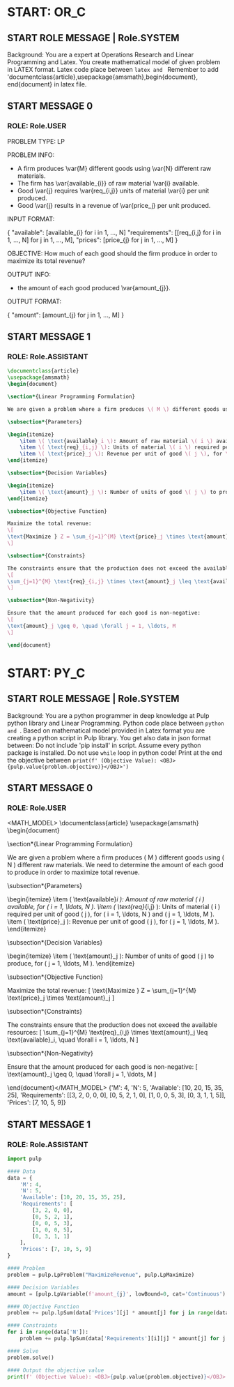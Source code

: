 # START: OR_C 
## START ROLE MESSAGE | Role.SYSTEM 
Background: You are a expert at Operations Research and Linear Programming and Latex. You create mathematical model of given problem in LATEX format. Latex code place between ```latex and ``` Remember to add 'documentclass{article},usepackage{amsmath},begin{document}, end{document} in latex file. 
## START MESSAGE 0 
### ROLE: Role.USER
<DESCRIPTION>
PROBLEM TYPE: LP

PROBLEM INFO:

- A firm produces \var{M} different goods using \var{N} different raw materials.
- The firm has \var{available_{i}} of raw material \var{i} available.
- Good \var{j} requires \var{req_{i,j}} units of material \var{i} per unit produced.
- Good \var{j} results in a revenue of \var{price_j} per unit produced.


INPUT FORMAT: 

{
    "available": [available_{i} for i in 1, ..., N]
    "requirements": [[req_{i,j} for i in 1, ..., N] for j in 1, ..., M],
    "prices": [price_{j} for j in 1, ..., M]
}

OBJECTIVE: How much of each good should the firm produce in order to maximize its total revenue?

OUTPUT INFO:

- the amount of each good produced \var{amount_{j}}.

OUTPUT FORMAT:

{
    "amount": [amount_{j} for j in 1, ..., M]
}

</DESCRIPTION>


## START MESSAGE 1 
### ROLE: Role.ASSISTANT
```latex
\documentclass{article}
\usepackage{amsmath}
\begin{document}

\section*{Linear Programming Formulation}

We are given a problem where a firm produces \( M \) different goods using \( N \) different raw materials. We need to determine the amount of each good to produce in order to maximize total revenue.

\subsection*{Parameters}

\begin{itemize}
    \item \( \text{available}_i \): Amount of raw material \( i \) available, for \( i = 1, \ldots, N \).
    \item \( \text{req}_{i,j} \): Units of material \( i \) required per unit of good \( j \), for \( i = 1, \ldots, N \) and \( j = 1, \ldots, M \).
    \item \( \text{price}_j \): Revenue per unit of good \( j \), for \( j = 1, \ldots, M \).
\end{itemize}

\subsection*{Decision Variables}

\begin{itemize}
    \item \( \text{amount}_j \): Number of units of good \( j \) to produce, for \( j = 1, \ldots, M \).
\end{itemize}

\subsection*{Objective Function}

Maximize the total revenue:
\[
\text{Maximize } Z = \sum_{j=1}^{M} \text{price}_j \times \text{amount}_j
\]

\subsection*{Constraints}

The constraints ensure that the production does not exceed the available resources:
\[
\sum_{j=1}^{M} \text{req}_{i,j} \times \text{amount}_j \leq \text{available}_i, \quad \forall i = 1, \ldots, N
\]

\subsection*{Non-Negativity}

Ensure that the amount produced for each good is non-negative:
\[
\text{amount}_j \geq 0, \quad \forall j = 1, \ldots, M
\]

\end{document}
```

# START: PY_C 
## START ROLE MESSAGE | Role.SYSTEM 
Background: You are a python programmer in deep knowledge at Pulp python library and Linear Programming. Python code place between ```python and ```. Based on mathematical model provided in Latex format you are creating a python script in Pulp library. You get also data in json format between: <DATA></DATA> Do not include 'pip install' in script. Assume every python package is installed. Do not use `while` loop in python code! Print at the end the objective between <OBJ></OBJ> `print(f' (Objective Value): <OBJ>{pulp.value(problem.objective)}</OBJ>')` 
## START MESSAGE 0 
### ROLE: Role.USER
<MATH_MODEL>
\documentclass{article}
\usepackage{amsmath}
\begin{document}

\section*{Linear Programming Formulation}

We are given a problem where a firm produces \( M \) different goods using \( N \) different raw materials. We need to determine the amount of each good to produce in order to maximize total revenue.

\subsection*{Parameters}

\begin{itemize}
    \item \( \text{available}_i \): Amount of raw material \( i \) available, for \( i = 1, \ldots, N \).
    \item \( \text{req}_{i,j} \): Units of material \( i \) required per unit of good \( j \), for \( i = 1, \ldots, N \) and \( j = 1, \ldots, M \).
    \item \( \text{price}_j \): Revenue per unit of good \( j \), for \( j = 1, \ldots, M \).
\end{itemize}

\subsection*{Decision Variables}

\begin{itemize}
    \item \( \text{amount}_j \): Number of units of good \( j \) to produce, for \( j = 1, \ldots, M \).
\end{itemize}

\subsection*{Objective Function}

Maximize the total revenue:
\[
\text{Maximize } Z = \sum_{j=1}^{M} \text{price}_j \times \text{amount}_j
\]

\subsection*{Constraints}

The constraints ensure that the production does not exceed the available resources:
\[
\sum_{j=1}^{M} \text{req}_{i,j} \times \text{amount}_j \leq \text{available}_i, \quad \forall i = 1, \ldots, N
\]

\subsection*{Non-Negativity}

Ensure that the amount produced for each good is non-negative:
\[
\text{amount}_j \geq 0, \quad \forall j = 1, \ldots, M
\]

\end{document}</MATH_MODEL>
<DATA>
{'M': 4, 'N': 5, 'Available': [10, 20, 15, 35, 25], 'Requirements': [[3, 2, 0, 0, 0], [0, 5, 2, 1, 0], [1, 0, 0, 5, 3], [0, 3, 1, 1, 5]], 'Prices': [7, 10, 5, 9]}</DATA>


## START MESSAGE 1 
### ROLE: Role.ASSISTANT
```python
import pulp

#### Data
data = {
    'M': 4, 
    'N': 5, 
    'Available': [10, 20, 15, 35, 25], 
    'Requirements': [
        [3, 2, 0, 0], 
        [0, 5, 2, 1], 
        [0, 0, 5, 3], 
        [1, 0, 0, 5], 
        [0, 3, 1, 1]
    ], 
    'Prices': [7, 10, 5, 9]
}

#### Problem
problem = pulp.LpProblem("MaximizeRevenue", pulp.LpMaximize)

#### Decision Variables
amount = [pulp.LpVariable(f'amount_{j}', lowBound=0, cat='Continuous') for j in range(data['M'])]

#### Objective Function
problem += pulp.lpSum(data['Prices'][j] * amount[j] for j in range(data['M']))

#### Constraints
for i in range(data['N']):
    problem += pulp.lpSum(data['Requirements'][i][j] * amount[j] for j in range(data['M'])) <= data['Available'][i]

#### Solve
problem.solve()

#### Output the objective value
print(f' (Objective Value): <OBJ>{pulp.value(problem.objective)}</OBJ>')
```

